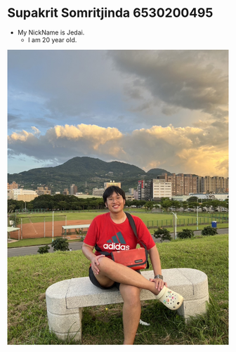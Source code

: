 # Supakrit Somritjinda 6530200495
- My NickName is Jedai.
    - I am 20 year old.
    
![alt text](./assets/Jedai.JPG)


